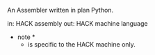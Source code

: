 An Assembler written in plan Python.

in: HACK assembly
out: HACK machine language

* note *
    - is specific to the HACK machine only.
